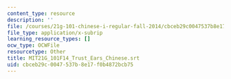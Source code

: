```yaml
---
content_type: resource
description: ''
file: /courses/21g-101-chinese-i-regular-fall-2014/cbceb29c0047537b8e17f0b4872bcb75_MIT21G_101F14_Trust_Ears_Chinese.vtt
file_type: application/x-subrip
learning_resource_types: []
ocw_type: OCWFile
resourcetype: Other
title: MIT21G_101F14_Trust_Ears_Chinese.srt
uid: cbceb29c-0047-537b-8e17-f0b4872bcb75
---
```

